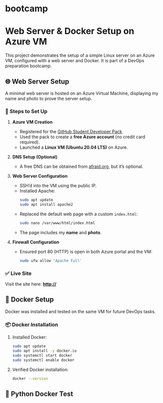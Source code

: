 # bootcamp
# Web Server & Docker Setup on Azure VM

This project demonstrates the setup of a simple Linux server on an Azure VM, configured with a web server and Docker. It is part of a DevOps preparation bootcamp.

## 🌐 Web Server Setup

A minimal web server is hosted on an Azure Virtual Machine, displaying my name and photo to prove the server setup.

### 🔧 Steps to Set Up

1. **Azure VM Creation**
   - Registered for the [GitHub Student Developer Pack](https://education.github.com/pack).
   - Used the pack to create a **free Azure account** (no credit card required).
   - Launched a **Linux VM (Ubuntu 20.04 LTS)** on Azure.

2. **DNS Setup (Optional)**
   - A free DNS can be obtained from [afraid.org](https://freedns.afraid.org/), but it’s optional.

3. **Web Server Configuration**
   - SSH’d into the VM using the public IP.
   - Installed Apache:
     ```bash
     sudo apt update
     sudo apt install apache2
     ```
   - Replaced the default web page with a custom `index.html`:
     ```bash
     sudo nano /var/www/html/index.html
     ```
   - The page includes my **name** and **photo**.

4. **Firewall Configuration**
   - Ensured port 80 (HTTP) is open in both Azure portal and the VM:
     ```bash
     sudo ufw allow 'Apache Full'
     ```

### ✅ Live Site

Visit the site here: **[http://<Your-Public-IP>](http://<Your-Public-IP>)**

## 🐳 Docker Setup

Docker was installed and tested on the same VM for future DevOps tasks.

### 📦 Docker Installation

1. Installed Docker:
   ```bash
   sudo apt update
   sudo apt install -y docker.io
   sudo systemctl start docker
   sudo systemctl enable docker

2. Verified Docker installation:
   ```bash
   docker --version

## 🐍 Python Docker Test

